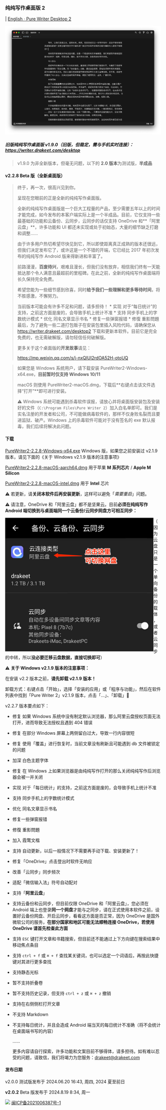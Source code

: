 ### 纯纯写作桌面版 2

| [English · Pure Writer Desktop 2](/desktop2_en)

![Preview](/images/desktop2dark.png)

##### 旧版纯纯写作桌面版 v1.9.0（旧版，但稳定，需与手机实时连接）：https://writer.drakeet.com/desktop

> v1.9.0 为非全新版本，但毫无问题，以下的 **2.0 版本**为测试版，**半成品**

#### v2.2.8 Beta 版（全新桌面版）

> 终于，再一次，很高兴见到你。
>
> 呈现在您眼前的正是全新的纯纯写作桌面版。
>
> 全新的纯纯写作桌面版是一个巨大工程量的产品，至少需要五年以上的时间才能完成，如今发布的本客户端实际上是一个半成品。目前，它仅支持一些最基础的功能和云备份、云同步，云同步的话仅支持 OneDrive 和**「阿里云盘」**，许多功能和 UI 都还未实现或处于初始态，大量的细节缺乏打磨和调整……
>
> 由于许多用户热切希望尽快见到它，所以即使距离真正成熟的版本还很远，但我们决定发布它了，或许这是一个不错的开端，它已经比 2017 年初次发布的纯纯写作 Android 版来得新进和丰富了。
>
> 前路漫漫，**百废待兴**，艰难且漫长，但我们没有放弃，相信我们终有一天能抵达那个令人满意且最超前的里程碑。在此之前，全新的纯纯写作桌面端将长久保持完全免费。
>
> 希望您能为一些细节感到欣喜，同时**给予我们一些理解和更多等待时间**，将不胜感激，不懈努力。
>
> 当前版本可能会有许多不足和问题，请多担待！ * 实现 对于“每日统计”的支持，之前这方面是废的，会导致手机上统计不准
>       * 支持 同步手机上的字数统计模式
>       * 优化 同名文章显示书名
>       * 修复一些弹窗报错
>       * 修復 重影問題最后，为了避免一些二道打包贩子在安装包里插入风险代码，请确保您从 https://writer.drakeet.com/desktop2 下载和更新本软件。目前它是完全免费的，也无需破解版，请勿轻信任何破解版。
>
> 更多关于这个桌面版的**开发故事**请见：
>
> https://mp.weixin.qq.com/s/j-nxQIUI2rdOA52H-otoUQ



> 如果您是 Windows 系统用户，请下载安装 PureWriter2-Windows-x64.exe，**目前暂时仅支持 Windows 10/11**
>
> macOS 则使用 PureWriter2-macOS.dmg，下载后**右键点击该文件选择“打开”**即可进行安装。
>
> ⚠️ Windows 系统可能遇到杀毒软件误报，请放心并将桌面版安装包及安装好的文件（`C:\Program Files\Pure Writer 2`）加入白名单即可。我们是实名注册的开发者和公司，不可能做病毒软件的，那样不仅身败名裂而且要进监狱、破产。Windows 上的杀毒软件可能对于没有签名的 exe 默认报毒，我们后续将解决此问题。



#### 下载

[PureWriter2-2.2.8-Windows-x64.exe](https://drakeet.lanzouj.com/iapHw2d3zkwb)  Windows 版，如果您之前安装过 v2.1.9 版本，请见下面的《关于 Windows v2.1.9 版本的注意事项》

[PureWriter2-2.2.8-macOS-aarch64.dmg](https://drakeet.lanzouj.com/izM9v2d3z7ef)  用于苹果 **M 系列芯片** / **Apple M Silicon**

[PureWriter2-2.2.8-macOS-intel.dmg](https://drakeet.lanzouj.com/iZ2Ui2d3z4ha)  用于 **Intel** 芯片

⚠️ 若更新，请**关闭本软件后再安装更新**，这样可以避免「*需要重启*」问题。

⚠️ 请注意，OneDrive 和「阿里云盘」都不是坚果云。目前**必须在纯纯写作 Android 端切换到与桌面端同一个云备份/云同步网盘方可相互同步：**

<img src="/images/DriveOnAndroidGuide.jpg" width=480 align="left"/>

（因为云盘只是一个单向备份的载体，或者云同步的中转，所以**没必要迁移云盘数据，直接切换即可**）



⚠️ **关于 Windows v2.1.9 版本的注意事项：**

在安装 v2.2 版本之前，**请先卸载 v2.1.9 版本！**

卸载方式：右键点击「开始」，选择「安装的应用」或「程序与功能」，然后在软件列表中找到「Pure Writer 2」v2.1.9 版本，点击「...」、「卸载」🙏



v2.2.7 版本要点如下：

* 修复 如果 Windows 系统中没有制定默认浏览器，那么阿里云盘授权页面无法打开，进而导致无法授权且遇到 404 错误
* 修复 在部分 Windows 屏幕上两侧留白过大，导致一行内容很短
* 修复 使用「覆盖」进行恢复时，当前文章没有刷新且可能遇到 db 文件被锁定的问题
* 加深 白色主题字体
* 修复 在 Windows 上如果浏览器是由纯纯写作打开的那么关闭纯纯写作后浏览器会被一并关闭

 * 实现 对于「每日统计」的支持，之前这方面是废的，会导致手机上统计不准
 * 支持 同步手机上的字数统计模式
 * 优化 同名文章显示书名
 * 修复一些弹窗报错
 * 修復 重影問題

* 加入 霞鹜文楷

* 支持 自动更新，以后一般情况下不需要再手动下载、安装更新了！

* 修复「OneDrive」点击登出时软件无响应

* 改善「云同步」同步频次

* 适配「微信输入法」符号自动配对

* 支持「**阿里云盘**」

* 支持云备份和云同步，但目前仅限 OneDrive 和「阿里云盘」，您必须在 Android 端上也登录**同一个网盘**才能与之同步，请在正式使用本软件之前，设置好云备份网盘、开启云同步，看看这方面是否正常，因为 OneDrive 是国外微软公司的服务，**在部分国家和地区可能无法顺畅连接 OneDrive，若使用 OneDrive 请首先检查此方面**

* 支持 `ESC` 键打开文章和书籍搜索，但目前还不能通过上下方向键在搜索结果中移动焦点条目

* 支持 `ctrl + f` 或 `⌘ + f` 查找某关键词，也可以选定一个词语后，再按此快捷键对其进行更多查找

* 支持静态光标

* 暂不支持折叠卷

* 暂不支持历史记录，但支持 `ctrl + z` 或 `⌘ + z` 撤销

* 支持在右侧侧栏打开文章
  
* 不支持 Markdown
  
* 不支持每日统计，并且会造成 Android 端当天的每日统计不准确（将不会统计在桌面端书写的内容）
  
  ……
  
  更多内容请自行探索，许多功能和文案目前不够得体，请多担待。如有难以忍受的问题，请致信，我们将竭力为您服务：drakeet@drakeet.com



#### 发布日期

v2.0.0 测试版发布于 2024.06.20 16:43, 周四, 2024 夏至前日

**v2.0.2** Beta 版发布于 2024.8.19 8:34, 周一

















<img src="https://img.alicdn.com/tfs/TB1..50QpXXXXX7XpXXXXXXXXXX-40-40.png" width=22 /> [闽ICP备2021006387号-1](https://beian.miit.gov.cn/)

